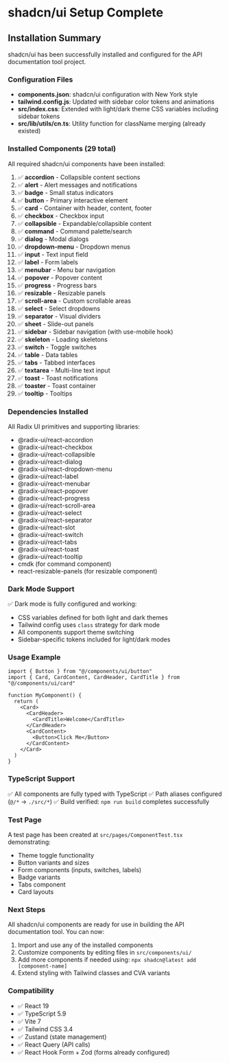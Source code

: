 # shadcn/ui Setup Complete

## Installation Summary

shadcn/ui has been successfully installed and configured for the API documentation tool project.

### Configuration Files

- **components.json**: shadcn/ui configuration with New York style
- **tailwind.config.js**: Updated with sidebar color tokens and animations
- **src/index.css**: Extended with light/dark theme CSS variables including sidebar tokens
- **src/lib/utils/cn.ts**: Utility function for className merging (already existed)

### Installed Components (29 total)

All required shadcn/ui components have been installed:

1. ✅ **accordion** - Collapsible content sections
2. ✅ **alert** - Alert messages and notifications
3. ✅ **badge** - Small status indicators
4. ✅ **button** - Primary interactive element
5. ✅ **card** - Container with header, content, footer
6. ✅ **checkbox** - Checkbox input
7. ✅ **collapsible** - Expandable/collapsible content
8. ✅ **command** - Command palette/search
9. ✅ **dialog** - Modal dialogs
10. ✅ **dropdown-menu** - Dropdown menus
11. ✅ **input** - Text input field
12. ✅ **label** - Form labels
13. ✅ **menubar** - Menu bar navigation
14. ✅ **popover** - Popover content
15. ✅ **progress** - Progress bars
16. ✅ **resizable** - Resizable panels
17. ✅ **scroll-area** - Custom scrollable areas
18. ✅ **select** - Select dropdowns
19. ✅ **separator** - Visual dividers
20. ✅ **sheet** - Slide-out panels
21. ✅ **sidebar** - Sidebar navigation (with use-mobile hook)
22. ✅ **skeleton** - Loading skeletons
23. ✅ **switch** - Toggle switches
24. ✅ **table** - Data tables
25. ✅ **tabs** - Tabbed interfaces
26. ✅ **textarea** - Multi-line text input
27. ✅ **toast** - Toast notifications
28. ✅ **toaster** - Toast container
29. ✅ **tooltip** - Tooltips

### Dependencies Installed

All Radix UI primitives and supporting libraries:
- @radix-ui/react-accordion
- @radix-ui/react-checkbox
- @radix-ui/react-collapsible
- @radix-ui/react-dialog
- @radix-ui/react-dropdown-menu
- @radix-ui/react-label
- @radix-ui/react-menubar
- @radix-ui/react-popover
- @radix-ui/react-progress
- @radix-ui/react-scroll-area
- @radix-ui/react-select
- @radix-ui/react-separator
- @radix-ui/react-slot
- @radix-ui/react-switch
- @radix-ui/react-tabs
- @radix-ui/react-toast
- @radix-ui/react-tooltip
- cmdk (for command component)
- react-resizable-panels (for resizable component)

### Dark Mode Support

✅ Dark mode is fully configured and working:
- CSS variables defined for both light and dark themes
- Tailwind config uses `class` strategy for dark mode
- All components support theme switching
- Sidebar-specific tokens included for light/dark modes

### Usage Example

```tsx
import { Button } from "@/components/ui/button"
import { Card, CardContent, CardHeader, CardTitle } from "@/components/ui/card"

function MyComponent() {
  return (
    <Card>
      <CardHeader>
        <CardTitle>Welcome</CardTitle>
      </CardHeader>
      <CardContent>
        <Button>Click Me</Button>
      </CardContent>
    </Card>
  )
}
```

### TypeScript Support

✅ All components are fully typed with TypeScript
✅ Path aliases configured (`@/*` → `./src/*`)
✅ Build verified: `npm run build` completes successfully

### Test Page

A test page has been created at `src/pages/ComponentTest.tsx` demonstrating:
- Theme toggle functionality
- Button variants and sizes
- Form components (inputs, switches, labels)
- Badge variants
- Tabs component
- Card layouts

### Next Steps

All shadcn/ui components are ready for use in building the API documentation tool. You can now:
1. Import and use any of the installed components
2. Customize components by editing files in `src/components/ui/`
3. Add more components if needed using: `npx shadcn@latest add [component-name]`
4. Extend styling with Tailwind classes and CVA variants

### Compatibility

- ✅ React 19
- ✅ TypeScript 5.9
- ✅ Vite 7
- ✅ Tailwind CSS 3.4
- ✅ Zustand (state management)
- ✅ React Query (API calls)
- ✅ React Hook Form + Zod (forms already configured)

